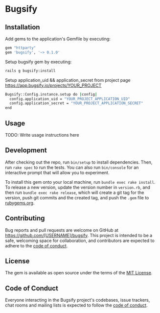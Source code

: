 # Bugsify

## Installation

Add gems to the application's Gemfile by executing:

```sh
gem "httparty"
gem 'bugsify', '~> 0.1.0'
```

Setup bugsify gem by executing:

```sh 
rails g bugsify:install
```

Setup application_uid && application_secret from project page https://app.bugsify.io/projects/YOUR_PROJECT

```sh 
Bugsify::Config.instance.setup do |config|
  config.application_uid = "YOUR_PROJECT_APPLICATION_UID"
  config.application_secret = "YOUR_PROJECT_APPLICATION_SECRET"
end
```

## Usage

TODO: Write usage instructions here

## Development

After checking out the repo, run `bin/setup` to install dependencies. Then, run `rake spec` to run the tests. You can also run `bin/console` for an interactive prompt that will allow you to experiment.

To install this gem onto your local machine, run `bundle exec rake install`. To release a new version, update the version number in `version.rb`, and then run `bundle exec rake release`, which will create a git tag for the version, push git commits and the created tag, and push the `.gem` file to [rubygems.org](https://rubygems.org).

## Contributing

Bug reports and pull requests are welcome on GitHub at https://github.com/[USERNAME]/bugsify. This project is intended to be a safe, welcoming space for collaboration, and contributors are expected to adhere to the [code of conduct](https://github.com/[USERNAME]/bugsify/blob/master/CODE_OF_CONDUCT.md).

## License

The gem is available as open source under the terms of the [MIT License](https://opensource.org/licenses/MIT).

## Code of Conduct

Everyone interacting in the Bugsify project's codebases, issue trackers, chat rooms and mailing lists is expected to follow the [code of conduct](https://github.com/bugsify/bugsify-ruby/blob/main/CODE_OF_CONDUCT.md).
